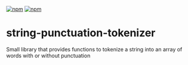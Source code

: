 [![npm](https://img.shields.io/npm/dt/string-punctuation-tokenizer.svg)](https://www.npmjs.com/package/string-punctuation-tokenizer)
[![npm](https://img.shields.io/npm/v/string-punctuation-tokenizer.svg)](https://www.npmjs.com/package/string-punctuation-tokenizer)

# string-punctuation-tokenizer
Small library that provides functions to tokenize a string into an array of words with or without punctuation
